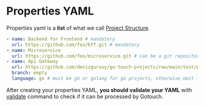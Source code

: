 # Properties YAML

Properties yaml is a **list** of what we call [Project Structure](./project-structure).

```yaml
- name: Backend for Frontend # mandatory
  url: https://github.com/foo/bff.git # mandatory
- name: Microservice
  url: https://github.com/foo/microservice.git # can be a git repository
- name: Api Gateway
  url: https://github.com/denizgursoy/go-touch-projects/raw/main/test/package/empty.tar.gz # can be a tar.gz archive file
  branch: empty 
  language: go # must be go or golang for go projects, otherwise omit the field
```

After creating your properties YAML, **you should validate your YAML** with [validate](../commands#validate) command to
check if it can be processed by Gotouch.
